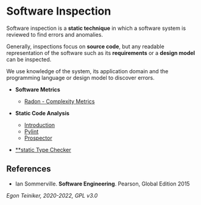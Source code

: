 # Software Inspection 

Software inspection is a **static technique** in which a software system is reviewed to find errors and anomalies.

Generally, inspections focus on **source code**, but any readable representation of the software such as its 
**requirements** or a **design model** can be inspected.

We use knowledge of the system, its application domain and the programming language or design model to discover errors.

* **Software Metrics**
    * [Radon - Complexity Metrics](software-metrics/radon)

* **Static Code Analysis**
    * [Introduction](static-analysis)
    * [Pylint](static-analysis/pylint)
    * [Prospector](static-analysis/prospector)

* [**static Type Checker](static-analysis/type-hints)


## References
* Ian Sommerville. **Software Engineering**. Pearson, Global Edition 2015

*Egon Teiniker, 2020-2022, GPL v3.0*
